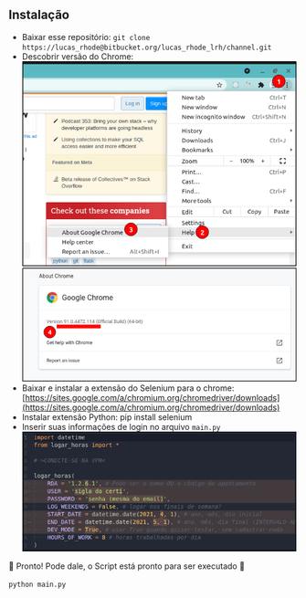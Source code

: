 ## Instalação

* Baixar esse repositório:
`git clone https://lucas_rhode@bitbucket.org/lucas_rhode_lrh/channel.git`
* Descobrir versão do Chrome:
![image](./docs/chrome1.png)
![image](./docs/chrome2.png)
* Baixar e instalar a extensão do Selenium para o chrome:
[https://sites.google.com/a/chromium.org/chromedriver/downloads](https://sites.google.com/a/chromium.org/chromedriver/downloads)
* Instalar extensão Python:
pip install selenium
* Inserir suas informações de login no arquivo `main.py`
![image](./docs/info.png)

🎉 Pronto! Pode dale, o Script está pronto para ser executado 🎉

`python main.py`
